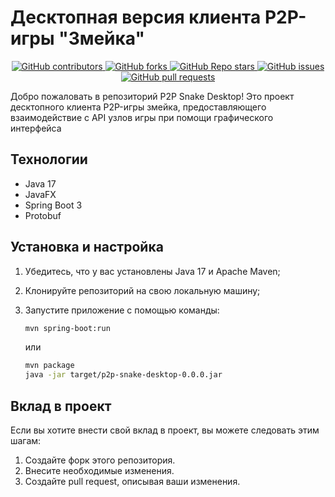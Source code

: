 # Десктопная версия клиента P2P-игры "Змейка" 

<p align="center">
   <a href="https://github.com/ptrvsrg/p2p-snake-desktop/graphs/contributors">
        <img alt="GitHub contributors" src="https://img.shields.io/github/contributors/ptrvsrg/p2p-snake-desktop?style=flat&label=Contributors&labelColor=222222&color=77D4FC"/>
   </a>
   <a href="https://github.com/ptrvsrg/p2p-snake-desktop/forks">
        <img alt="GitHub forks" src="https://img.shields.io/github/forks/ptrvsrg/p2p-snake-desktop?style=flat&label=Forks&labelColor=222222&color=77D4FC"/>
   </a>
   <a href="https://github.com/ptrvsrg/p2p-snake-desktop/stargazers">
        <img alt="GitHub Repo stars" src="https://img.shields.io/github/stars/ptrvsrg/p2p-snake-desktop?style=flat&label=Stars&labelColor=222222&color=77D4FC"/>
   </a>
   <a href="https://github.com/ptrvsrg/p2p-snake-desktop/issues">
        <img alt="GitHub issues" src="https://img.shields.io/github/issues/ptrvsrg/p2p-snake-desktop?style=flat&label=Issues&labelColor=222222&color=77D4FC"/>
   </a>
   <a href="https://github.com/ptrvsrg/p2p-snake-desktop/pulls">
        <img alt="GitHub pull requests" src="https://img.shields.io/github/issues-pr/ptrvsrg/p2p-snake-desktop?style=flat&label=Pull%20Requests&labelColor=222222&color=77D4FC"/>
   </a>
</p>

Добро пожаловать в репозиторий P2P Snake Desktop! Это проект десктопного клиента P2P-игры змейка, предоставляющего 
взаимодействие с API узлов игры при помощи графического интерфейса

## Технологии

- Java 17
- JavaFX
- Spring Boot 3
- Protobuf

## Установка и настройка

1. Убедитесь, что у вас установлены Java 17 и Apache Maven;
2. Клонируйте репозиторий на свою локальную машину; 
3. Запустите приложение с помощью команды:

   ```bash
   mvn spring-boot:run
   ```

   или
 
   ```bash
   mvn package
   java -jar target/p2p-snake-desktop-0.0.0.jar
   ```

## Вклад в проект

Если вы хотите внести свой вклад в проект, вы можете следовать этим шагам:

1. Создайте форк этого репозитория.
2. Внесите необходимые изменения.
3. Создайте pull request, описывая ваши изменения.
